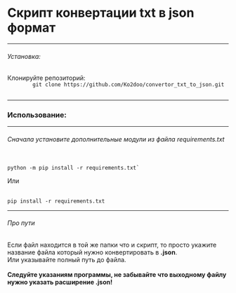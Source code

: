 # Скрипт конвертации txt в json формат
---
###### Установка:
<p>
    Клонируйте репозиторий:
    <code>
        git clone https://github.com/Ko2doo/convertor_txt_to_json.git
    </code>
</p>

---

### Использование:
---
###### Сначала установите дополнительные модули из файла *requirements.txt*
<br>
<code>python -m pip install -r requirements.txt`</code>
<br>
<p>Или</p>
<br>
<code>pip install -r requirements.txt</code>

---

###### Про пути
<p>
    Если файл находится в той же папки что и скрипт, то просто укажите название файла который нужно конвертировать в <b>.json</b>.
    <br>
    Или указывайте полный путь до файла.
    <br><br>
    <b>
        Следуйте указаниям программы, не забывайте что выходному файлу нужно указать расширение .json!
    </b>
</p>
